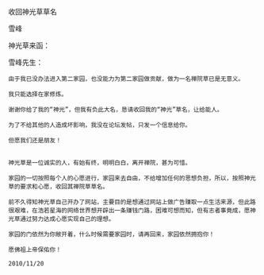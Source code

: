 收回神光草草名

雪峰


神光草来函：

雪峰先生：

    由于我已没办法进入第二家园，也没能力为第二家园做贡献，做为一名禅院草已是无意义。

    我只能选择在家修炼。

    谢谢你给了我的“神光”，但我有负此大名，恳请收回我的“神光”草名，让给能人。

    为了不给其他的人造成坏影响，我没在论坛发帖，只发一个信息给你。

    但愿我们还是朋友！


    神光草是一位诚实的人，有始有终，明明白白，离开禅院，甚为可惜。

    家园的一切按照每个人的心愿进行，家园来去自由，不给增加任何的思想负担，所以，按照神光草的要求和心愿，收回其禅院草草名。

    前不久得知神光草自己开办了网站，主要目的是想通过网站上做广告赚取一点生活来源，但此路很艰难，在浩若星海的网络世界想开辟出一条赚钱门路，困难可想而知，但有志者事竟成，愿神光草通过努力达成心愿实现自己的理想。

    家园的门依然为你敞开着，什么时候需要家园时，请再回来，家园依然拥抱你！

    愿佛祖上帝保佑你！

    2010/11/20



